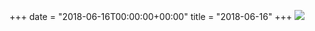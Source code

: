 +++
date = "2018-06-16T00:00:00+00:00"
title = "2018-06-16"
+++
<img class="img-fluid" src="/2018-06-16.jpg" />
